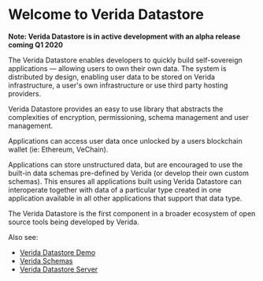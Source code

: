 # Welcome to Verida Datastore

**Note: Verida Datastore is in active development with an alpha release coming Q1 2020**

The Verida Datastore enables developers to quickly build self-sovereign applications &mdash; allowing users to own their own data. The system is distributed by design, enabling user data to be stored on Verida infrastructure, a user's own infrastructure or use third party hosting providers.

Verida Datastore provides an easy to use library that abstracts the complexities of encryption, permissioning, schema management and user management.

Applications can access user data once unlocked by a users blockchain wallet (ie: Ethereum, VeChain).

Applications can store unstructured data, but are encouraged to use the built-in data schemas pre-defined by Verida (or develop their own custom schemas). This ensures all applications built using Verida Datastore can interoperate together with data of a particular type created in one application available in all other applications that support that data type.

The Verida Datastore is the first component in a broader ecosystem of open source tools being developed by Verida.

Also see:

- [Verida Datastore Demo](http://www.github.com/verida/datastore-demo)
- [Verida Schemas](http://www.github.com/verida/schemas)
- [Verida Datastore Server](https://github.com/verida/datastore-server)